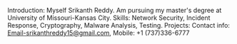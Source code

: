 Introduction: Myself Srikanth Reddy. Am pursuing my master's degree at University of Missouri-Kansas City.
Skills: Network Security, Incident Response, Cryptography, Malware Analysis, Testing.
Projects:
Contact info: Email-srikanthreddy15@gmail.com, Mobile: +1 (737)336-6777
